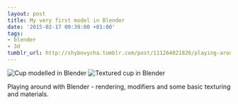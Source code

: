 ```yaml
---
layout: post
title: My very first model in Blender
date: '2015-02-17 09:39:00 +01:00'
tags:
- blender
- 3d
tumblr_url: http://shybovycha.tumblr.com/post/111264021826/playing-around-with-blender
---
```


<img src="/tumblr_files/tumblr_njwqqioF171qio88bo1_1280.png" alt="Cup modelled in Blender" />

<img src="/tumblr_files/tumblr_njwqqioF171qio88bo2_r1_1280.png" alt="Textured cup in Blender" />

Playing around with Blender - rendering, modifiers and some basic texturing and materials.
